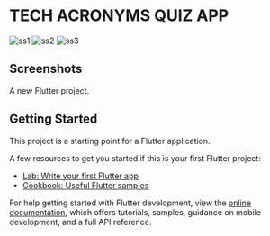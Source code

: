 
# TECH ACRONYMS QUIZ APP
![ss1](https://github.com/jiroldev/tech-acronyms-quiz-app/assets/132939427/2468a9f3-1ac8-4b1f-a5ae-02866c72584f)
![ss2](https://github.com/jiroldev/tech-acronyms-quiz-app/assets/132939427/905e1d1d-8f22-4cd6-a5e6-e9133e14b29d)
![ss3](https://github.com/jiroldev/tech-acronyms-quiz-app/assets/132939427/a76f3c5f-5abd-4f21-bbcb-fcb88ed0c97f)

## Screenshots



A new Flutter project.

## Getting Started

This project is a starting point for a Flutter application.

A few resources to get you started if this is your first Flutter project:

- [Lab: Write your first Flutter app](https://docs.flutter.dev/get-started/codelab)
- [Cookbook: Useful Flutter samples](https://docs.flutter.dev/cookbook)

For help getting started with Flutter development, view the
[online documentation](https://docs.flutter.dev/), which offers tutorials,
samples, guidance on mobile development, and a full API reference.
